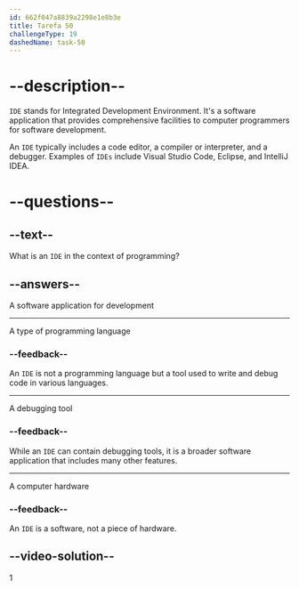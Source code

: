 ```yaml
---
id: 662f047a8839a2298e1e8b3e
title: Tarefa 50
challengeType: 19
dashedName: task-50
---
```


# --description--

`IDE` stands for Integrated Development Environment. It's a software application that provides comprehensive facilities to computer programmers for software development.

An `IDE` typically includes a code editor, a compiler or interpreter, and a debugger. Examples of `IDEs` include Visual Studio Code, Eclipse, and IntelliJ IDEA.

# --questions--

## --text--

What is an `IDE` in the context of programming?

## --answers--

A software application for development

---

A type of programming language

### --feedback--

An `IDE` is not a programming language but a tool used to write and debug code in various languages.

---

A debugging tool

### --feedback--

While an `IDE` can contain debugging tools, it is a broader software application that includes many other features.

---

A computer hardware

### --feedback--

An `IDE` is a software, not a piece of hardware.

## --video-solution--

1
